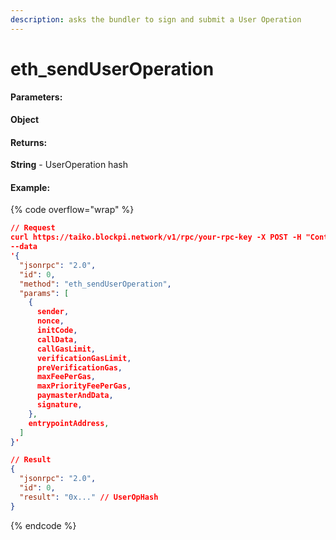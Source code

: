 ```yaml
---
description: asks the bundler to sign and submit a User Operation
---
```


# eth\_sendUserOperation

#### **Parameters:**

**Object**

#### **Returns:**

**String** - UserOperation hash

#### Example:

{% code overflow="wrap" %}
```json
// Request
curl https://taiko.blockpi.network/v1/rpc/your-rpc-key -X POST -H "Content-Type: application/json" 
--data 
'{
  "jsonrpc": "2.0",
  "id": 0,
  "method": "eth_sendUserOperation",
  "params": [
    {
      sender,
      nonce,
      initCode,
      callData,
      callGasLimit,
      verificationGasLimit,
      preVerificationGas,
      maxFeePerGas,
      maxPriorityFeePerGas,
      paymasterAndData,
      signature,
    },
    entrypointAddress,
  ]
}'

// Result
{
  "jsonrpc": "2.0",
  "id": 0,
  "result": "0x..." // UserOpHash
}
```
{% endcode %}

